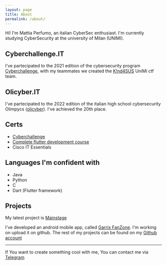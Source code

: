 ```yaml
---
layout: page
title: About
permalink: /about/
---
```

Hi! I'm Mattia Perfumo, an italian CyberSec enthusiast. I'm currently studying CyberSecurity at the university of Milan (UNIMI).
## Cyberchallenge.IT
I've partecipated to the 2021 edition of the cybersecurity program [Cyberchallenge](https://www.cyberchallenge.it), with my teammates we created the [K!nd4SUS](https://k1nd4sus.it/) UniMi ctf team.
## Olicyber.IT
I've partecipated to the 2022 edition of the italian high school cybersecurity Olimpycs ([olicyber](https://www.olicyber.it)). I've achieved the 20th place.
## Certs
- [Cyberchallenge](/assets/cyberchallengeit_2021_certificato_gara_locale.pdf)
- [Complete flutter development course](/assets/certificate-of-completion-for-the-complete-flutter-development-bootcamp-using-dart.pdf)
- Cisco IT Essentials

## Languages I'm confident with
- Java
- Python
- C
- Dart (Flutter framework)

## Projects

My latest project is [Mainstage](/mainstage-project/)

I've developed an android mobile app, called [Garrix FanZone](https://play.google.com/store/apps/details?id=com.grxfanzone). I'm working on upload it on github.
The rest of my projects can be found on my [Github account](https://www.github.com/mperf)

---

If You want to create something cool with me, You can contact me via [Telegram](https://t.me/Perf21)
